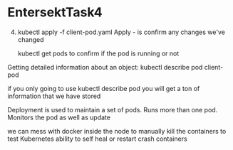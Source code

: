# EntersektTask4
4. kubectl apply -f client-pod.yaml
   Apply - is confirm any changes we've changed

   kubectl get pods
   to confirm if the pod is running or not

Getting detailed information about an object:
kubectl describe pod client-pod

if you only going to use kubectl describe pod you will get a ton of information that we have stored

Deployment is used to maintain a set of pods. Runs more than one pod. Monitors the pod as well as update 

we can mess with docker inside the node to manually kill the containers to test Kubernetes ability to self heal or restart crash containers

 

